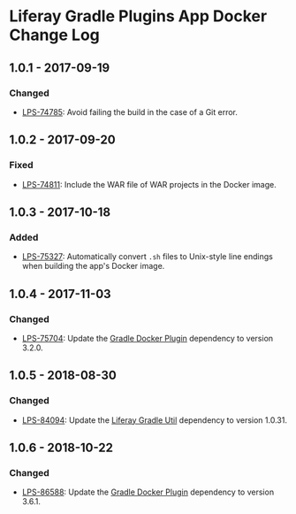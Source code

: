 # Liferay Gradle Plugins App Docker Change Log

## 1.0.1 - 2017-09-19

### Changed
- [LPS-74785]: Avoid failing the build in the case of a Git error.

## 1.0.2 - 2017-09-20

### Fixed
- [LPS-74811]: Include the WAR file of WAR projects in the Docker image.

## 1.0.3 - 2017-10-18

### Added
- [LPS-75327]: Automatically convert `.sh` files to Unix-style line endings when
building the app's Docker image.

## 1.0.4 - 2017-11-03

### Changed
- [LPS-75704]: Update the [Gradle Docker Plugin] dependency to version 3.2.0.

## 1.0.5 - 2018-08-30

### Changed
- [LPS-84094]: Update the [Liferay Gradle Util] dependency to version 1.0.31.

## 1.0.6 - 2018-10-22

### Changed
- [LPS-86588]: Update the [Gradle Docker Plugin] dependency to version 3.6.1.

[Gradle Docker Plugin]: https://github.com/bmuschko/gradle-docker-plugin
[Liferay Gradle Util]: https://github.com/liferay/liferay-portal/tree/master/modules/sdk/gradle-util
[LPS-74785]: https://issues.liferay.com/browse/LPS-74785
[LPS-74811]: https://issues.liferay.com/browse/LPS-74811
[LPS-75327]: https://issues.liferay.com/browse/LPS-75327
[LPS-75704]: https://issues.liferay.com/browse/LPS-75704
[LPS-84094]: https://issues.liferay.com/browse/LPS-84094
[LPS-86588]: https://issues.liferay.com/browse/LPS-86588